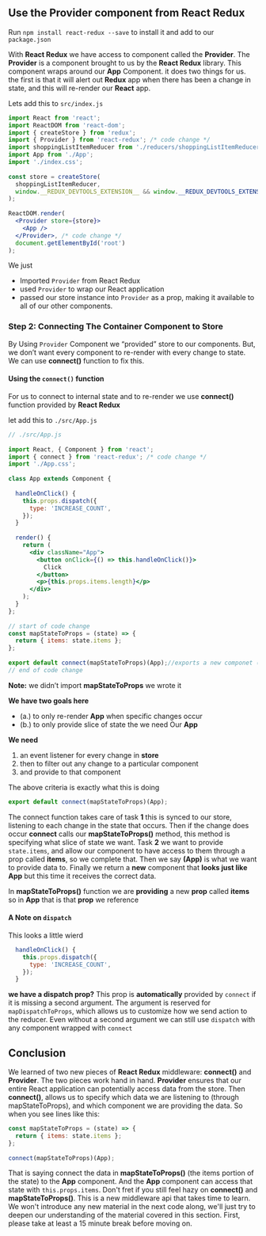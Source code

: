 ## Use the Provider component from React Redux

 Run `npm install react-redux --save` to install it and add to our `package.json`

With **React Redux** we have access to component called the **Provider**. The **Provider** is a component brought to us by the **React Redux** library. This component wraps around our **App** Component. it does two things for us. the first is that it will alert out **Redux** app when there has been a change in state, and this will re-render our **React** app.

Lets add this to `src/index.js`

```jsx
import React from 'react';
import ReactDOM from 'react-dom';
import { createStore } from 'redux';
import { Provider } from 'react-redux'; /* code change */
import shoppingListItemReducer from './reducers/shoppingListItemReducer';
import App from './App';
import './index.css';
 
const store = createStore(
  shoppingListItemReducer,
  window.__REDUX_DEVTOOLS_EXTENSION__ && window.__REDUX_DEVTOOLS_EXTENSION__()
);
 
ReactDOM.render(
  <Provider store={store}>
    <App />
  </Provider>, /* code change */
  document.getElementById('root')
);
```

We just 

- Imported `Provider` from React Redux
- used `Provider` to wrap our React application
- passed our store instance into `Provider` as a prop, making it available to all of our other components.

### Step 2: Connecting The Container Component to Store

By Using `Provider` Component we “provided” store to our components. But, we don’t want every component to re-render with every change to state. We can use **connect()** function to fix this.

#### Using the `connect()` function

For us to connect to internal state and to re-render we use **connect()** function provided by **React Redux**

let add this to `./src/App.js`

```jsx
// ./src/App.js
 
import React, { Component } from 'react';
import { connect } from 'react-redux'; /* code change */
import './App.css';
 
class App extends Component {
 
  handleOnClick() {
    this.props.dispatch({
      type: 'INCREASE_COUNT',
    });
  }
 
  render() {
    return (
      <div className="App">
        <button onClick={() => this.handleOnClick()}>
          Click
        </button>
        <p>{this.props.items.length}</p>
      </div>
    );
  }
};
 
// start of code change
const mapStateToProps = (state) => {
  return { items: state.items };
};
 
export default connect(mapStateToProps)(App);//exports a new componet (App) only this time it has provieded data.
// end of code change
```

**Note:** we didn’t import **mapStateToProps** we wrote it

**We have two goals here** 

- (a.) to only re-render **App** when specific changes occur
- (b.) to only provide slice of state the we need Our **App**

**We need** 

1. an event listener for every change in **store**
2. then to filter out any change to a particular component
3. and provide to that component

The above criteria is exactly what this is doing

```jsx
export default connect(mapStateToProps)(App);
```

 The connect function takes care of task **1**  this is synced to our store, listening to each change in the state that occurs. Then if the change does occur  **connect** calls our **mapStateToProps()** method, this method is specifying what slice of state we want. Task **2** we want to provide `state.items`, and allow our component to have access to them through a prop called **items**, so we complete that. Then we say **(App)** is what we want to provide data to. Finally we return a **new** component that **looks just like App**  but this time it receives the correct data.

In **mapStateToProps()** function we are **providing** a new **prop** called **items** so in **App** that is that **prop** we reference

#### A Note on `dispatch`

This looks a little wierd

```jsx
  handleOnClick() {
    this.props.dispatch({
      type: 'INCREASE_COUNT',
    });
  }
```

**we have a dispatch prop?** This prop is **automatically** provided by `connect` if it is missing a second argument. The argument is reserved for `mapDispatchToProps`, which allows us to customize how we send action to the reducer. Even without a second argument we can still use `dispatch` with any component wrapped with `connect`



## **Conclusion** 

We learned of two new pieces of **React Redux** middleware: **connect()** and **Provider**. The two pieces work hand in hand. **Provider** ensures that our entire React application can potentially access data from the store. Then **connect()**, allows us to specify which data we are listening to (through mapStateToProps), and which component we are providing the data. So when you see lines like this:

```jsx
const mapStateToProps = (state) => {
  return { items: state.items };
};
 
connect(mapStateToProps)(App);
```

That is saying connect the data in **mapStateToProps()** (the items portion of the state) to the **App** component. And the **App** component can access that state with `this.props.items`. Don't fret if you still feel hazy on **connect()** and **mapStateToProps()**. This is a new middleware api that takes time to learn. We won't introduce any new material in the next code along, we'll just try to deepen our understanding of the material covered in this section. First, please take at least a 15 minute break before moving on.
